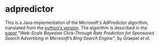 # adpredictor

This is a Java implementation of the Microsoft's AdPredictor algorithm, translated from the [python's version](https://github.com/ajtulloch/adpredictor).
The algorithm is described in the [paper](http://research.microsoft.com/pubs/122779/adpredictor%20icml%202010%20-%20final.pdf) *"Web-Scale Bayesian Click-Through Rate Prediction for Sponsored Search Advertising in Microsoft’s Bing Search Engine"*, by Graepel *et al*.